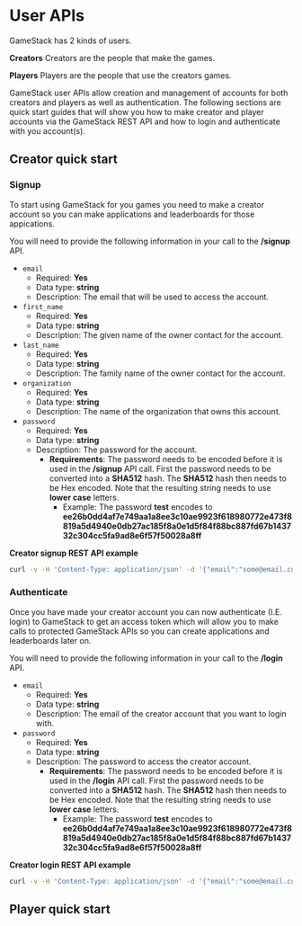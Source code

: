 # User APIs
GameStack has 2 kinds of users.

**Creators**
Creators are the people that make the games.

**Players**
Players are the people that use the creators games.

GameStack user APIs allow creation and management of accounts for both creators and players as well as authentication. The following sections are quick start guides that will show you how to make creator and player accounts via the GameStack REST API and how to login and authenticate with you account(s).

## Creator quick start
### Signup
To start using GameStack for you games you need to make a creator account so you can make applications and leaderboards for those appications.

You will need to provide the following information in your call to the **/signup** API.

* `email`
  * Required: **Yes**
  * Data type: **string**
  * Description: The email that will be used to access the account.
* `first_name`
  * Required: **Yes**
  * Data type: **string**
  * Description: The given name of the owner contact for the account.
* `last_name`
  * Required: **Yes**
  * Data type: **string**
  * Description: The family name of the owner contact for the account.
* `organization`
  * Required: **Yes**
  * Data type: **string**
  * Description: The name of the organization that owns this account.
* `password`
  * Required: **Yes**
  * Data type: **string**
  * Description: The password for the account.
    * **Requirements**: The password needs to be encoded before it is used in the **/signup** API call. First the password needs to be converted into a **SHA512** hash. The **SHA512** hash then needs to be Hex encoded. Note that the resulting string needs to use **lower case** letters.
      * Example: The password **test** encodes to **ee26b0dd4af7e749aa1a8ee3c10ae9923f618980772e473f8819a5d4940e0db27ac185f8a0e1d5f84f88bc887fd67b143732c304cc5fa9ad8e6f57f50028a8ff**

**Creator signup REST API example**

```sh
curl -v -H 'Content-Type: application/json' -d '{"email":"some@email.com","first_name":"ContactsFirstName","last_name":"ContactsLastName","organization":"ContactsOrganizationName","password":"ee26b0dd4af7e749aa1a8ee3c10ae9923f618980772e473f8819a5d4940e0db27ac185f8a0e1d5f84f88bc887fd67b143732c304cc5fa9ad8e6f57f50028a8ff"}' http://localhost:8070/signup
```

### Authenticate
Once you have made your creator account you can now authenticate (I.E. login) to GameStack to get an access token which will allow you to make calls to protected GameStack APIs so you can create applications and leaderboards later on.

You will need to provide the following information in your call to the **/login** API.

* `email`
  * Required: **Yes**
  * Data type: **string**
  * Description: The email of the creator account that you want to login with.
* `password`
  * Required: **Yes**
  * Data type: **string**
  * Description: The password to access the creator account.
    * **Requirements**: The password needs to be encoded before it is used in the **/login** API call. First the password needs to be converted into a **SHA512** hash. The **SHA512** hash then needs to be Hex encoded. Note that the resulting string needs to use **lower case** letters.
      * Example: The password **test** encodes to **ee26b0dd4af7e749aa1a8ee3c10ae9923f618980772e473f8819a5d4940e0db27ac185f8a0e1d5f84f88bc887fd67b143732c304cc5fa9ad8e6f57f50028a8ff**

**Creator login REST API example**

```sh
curl -v -H 'Content-Type: application/json' -d '{"email":"some@email.com","password":"ee26b0dd4af7e749aa1a8ee3c10ae9923f618980772e473f8819a5d4940e0db27ac185f8a0e1d5f84f88bc887fd67b143732c304cc5fa9ad8e6f57f50028a8ff"}' http://localhost:8070/login
```

## Player quick start